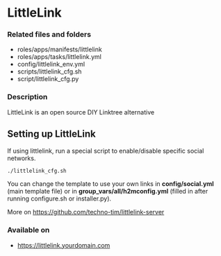 # LittleLink
### Related files and folders
* roles/apps/manifests/littlelink
* roles/apps/tasks/littlelink.yml
* config/littlelink_env.yml
* scripts/littlelink_cfg.sh
* script/littlelink_cfg.py

### Description
LittleLink is an open source DIY Linktree alternative


## Setting up LittleLink
If using littlelink, run a special script to enable/disable specific social networks. 

```bash
./littlelink_cfg.sh
```

You can change the template to use your own links in **config/social.yml** (main template file) or in **group_vars/all/h2mconfig.yml** (filled in after running configure.sh or installer.py).

More on https://github.com/techno-tim/littlelink-server

### Available on
* https://littlelink.yourdomain.com